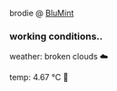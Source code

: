brodie @ [BluMint](https://www.linkedin.com/company/blumint-io/)

<!--weather_start-->
### working conditions..

weather: broken clouds ☁️

temp: 4.67 °C 🧥

<!--weather_end-->
